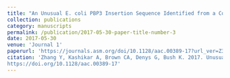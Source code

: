 ```yaml
---
title: "An Unusual E. coli PBP3 Insertion Sequence Identified from a Collection of Carbapenem-Resistant Enterobacteriaceae (CRE) Tested in vitro with Ceftazidime-, Ceftaroline- or Aztreonam-Avibactam Combinations"
collection: publications
category: manuscripts
permalink: /publication/2017-05-30-paper-title-number-3
date: 2017-05-30
venue: 'Journal 1'
paperurl: 'https://journals.asm.org/doi/10.1128/aac.00389-17?url_ver=Z39.88-2003&rfr_id=ori%3Arid%3Acrossref.org&rfr_dat=cr_pub++0pubmed'
citation: 'Zhang Y, Kashikar A, Brown CA, Denys G, Bush K. 2017. Unusual Escherichia coli PBP 3 Insertion Sequence Identified from a Collection of Carbapenem-Resistant Enterobacteriaceae Tested In Vitro with a Combination of Ceftazidime-, Ceftaroline-, or Aztreonam-Avibactam. Antimicrob Agents Chemother 61:10.1128/aac.00389-17.
https://doi.org/10.1128/aac.00389-17'
---
```


